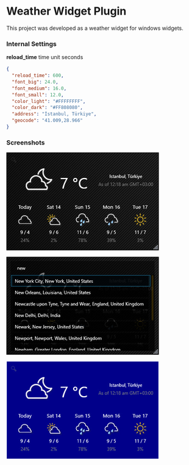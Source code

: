 # Weather Widget Plugin

This project was developed as a weather widget for windows widgets.

### Internal Settings

**reload_time** time unit seconds

```json
{
  "reload_time": 600,
  "font_big": 24.0,
  "font_medium": 16.0,
  "font_small": 12.0,
  "color_light": "#FFFFFFFF",
  "color_dark": "#FF808080",
  "address": "İstanbul, Türkiye",
  "geocode": "41.009,28.966"
}
```

### Screenshots

![weather](https://raw.githubusercontent.com/emretulek/Weather/refs/heads/master/sc_weather/weather_1.jpg)


![weather search](https://raw.githubusercontent.com/emretulek/Weather/refs/heads/master/sc_weather/weather_2.jpg)


![weather skin](https://raw.githubusercontent.com/emretulek/Weather/refs/heads/master/sc_weather/weather_3.jpg)
